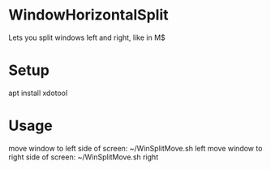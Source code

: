 # WindowHorizontalSplit
Lets you split windows left and right, like in M$

# Setup
apt install xdotool

# Usage
move window to left side of screen:
~/WinSplitMove.sh left
move window to right side of screen:
~/WinSplitMove.sh right
